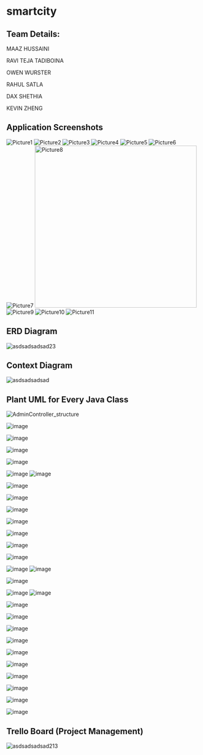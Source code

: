 # smartcity
Team Details:
-----------------------------------
MAAZ HUSSAINI

RAVI TEJA TADIBOINA ​

OWEN WURSTER​

RAHUL SATLA​

DAX SHETHIA​

KEVIN ZHENG​

## Application Screenshots
![Picture1](https://github.com/MaazHussaini99/smartcity/assets/65371441/31aab785-6da3-493c-a9c2-a27c74c1ac82)
![Picture2](https://github.com/MaazHussaini99/smartcity/assets/65371441/d1086342-9b04-4b1f-bb4e-7319a2aeb030)
![Picture3](https://github.com/MaazHussaini99/smartcity/assets/65371441/8b75fade-ce36-47f7-9705-eddc6f13433d)
![Picture4](https://github.com/MaazHussaini99/smartcity/assets/65371441/7f748a5f-4bbe-4db1-8e87-26db009f218d)
![Picture5](https://github.com/MaazHussaini99/smartcity/assets/65371441/e7b02db7-0c60-4170-b73c-1a170e7e19ac)
![Picture6](https://github.com/MaazHussaini99/smartcity/assets/65371441/bae70146-581d-474b-b108-c4ca95ef1c9c)
![Picture7](https://github.com/MaazHussaini99/smartcity/assets/65371441/d0671639-a119-493c-a73a-02fee2d1adca)
<img width="422" alt="Picture8" src="https://github.com/MaazHussaini99/smartcity/assets/65371441/654b70d9-6119-4eb9-a9d9-39dc3e588463">
![Picture9](https://github.com/MaazHussaini99/smartcity/assets/65371441/e2359852-da25-4693-b5f4-e03ea191b4c6)
![Picture10](https://github.com/MaazHussaini99/smartcity/assets/65371441/22ed5c47-0c60-4697-a6f8-2e6a999252dd)
![Picture11](https://github.com/MaazHussaini99/smartcity/assets/65371441/b91362dc-6a75-40ae-9589-f2b149a29fef)

## ERD Diagram
![asdsadsadsad23](https://github.com/MaazHussaini99/smartcity/assets/65371441/e7ed24f2-11e5-4ad7-8be2-db34f61f614f)

## Context Diagram
![asdsadsadsad](https://github.com/MaazHussaini99/smartcity/assets/65371441/446bc0a5-cb07-440e-a5c7-0d863feaeefb)

## Plant UML for Every Java Class
![AdminController_structure](https://github.com/MaazHussaini99/smartcity/assets/65371441/1554d80a-87e8-43d4-a25a-8be1e7b78362)

![image](https://github.com/MaazHussaini99/smartcity/assets/65371441/f9753fc6-d734-462d-92b0-fc67e6975cca)

![image](https://github.com/MaazHussaini99/smartcity/assets/65371441/42da7fd8-3732-4f43-b35c-377c8b8de3f8)

![image](https://github.com/MaazHussaini99/smartcity/assets/65371441/bb27bb3e-b54a-46c0-a3ea-aaacdbfc0dad)

![image](https://github.com/MaazHussaini99/smartcity/assets/65371441/9a723ccb-8e3c-4e0f-a53c-09bbed0fc078)

![image](https://github.com/MaazHussaini99/smartcity/assets/65371441/25001c32-aacc-47ba-9742-2a65b4049cd5)
![image](https://github.com/MaazHussaini99/smartcity/assets/65371441/3e35dcd2-bc0a-4a8a-8eae-810b9641bde1)

![image](https://github.com/MaazHussaini99/smartcity/assets/65371441/79b1109f-dd07-4971-b629-5ca950769743)

![image](https://github.com/MaazHussaini99/smartcity/assets/65371441/69221730-e44d-40e0-8293-2c7fb381e98b)

![image](https://github.com/MaazHussaini99/smartcity/assets/65371441/0237af90-48dc-4a4b-be27-758912fc5091)

![image](https://github.com/MaazHussaini99/smartcity/assets/65371441/29d479a4-8b36-4069-afa3-e73ca3257344)

![image](https://github.com/MaazHussaini99/smartcity/assets/65371441/449ebbec-6c59-45c0-9925-d2655047481a)

![image](https://github.com/MaazHussaini99/smartcity/assets/65371441/a843f5a6-0160-491a-96d1-4add376edb5a)

![image](https://github.com/MaazHussaini99/smartcity/assets/65371441/d3819b06-ae64-460f-ac45-ce663741cf07)

![image](https://github.com/MaazHussaini99/smartcity/assets/65371441/184694ad-b7c3-409d-9ae7-b303fda3022b)
![image](https://github.com/MaazHussaini99/smartcity/assets/65371441/89e3f085-962b-4f24-bf5c-de4e8bce430a)

![image](https://github.com/MaazHussaini99/smartcity/assets/65371441/458fd255-0113-4659-a722-c12b94a1c000)

![image](https://github.com/MaazHussaini99/smartcity/assets/65371441/e3232e87-c7cc-4856-8af4-e84745f6b47e)
![image](https://github.com/MaazHussaini99/smartcity/assets/65371441/9dbeff83-537e-4fbc-bb6f-a1f6c0395276)

![image](https://github.com/MaazHussaini99/smartcity/assets/65371441/d902ca6a-f61e-409f-ac9d-60a8dfa2ee53)

![image](https://github.com/MaazHussaini99/smartcity/assets/65371441/7af92c55-cf0f-4100-9988-bdf8caf19911)

![image](https://github.com/MaazHussaini99/smartcity/assets/65371441/e2d719a2-93a6-41e3-800e-4b0c2dee8f42)

![image](https://github.com/MaazHussaini99/smartcity/assets/65371441/3560a542-c1d9-4357-8930-74f73d3d730c)

![image](https://github.com/MaazHussaini99/smartcity/assets/65371441/8939bf0a-edf5-4dd2-8a02-b3d25b2ca521)

![image](https://github.com/MaazHussaini99/smartcity/assets/65371441/34dd5662-a134-4144-9053-f20d0e309fdd)

![image](https://github.com/MaazHussaini99/smartcity/assets/65371441/a8f032e8-58c5-4a9b-a7c5-bc372f403271)

![image](https://github.com/MaazHussaini99/smartcity/assets/65371441/b4321d1f-f5f3-4b86-8f76-4be738c40a95)

![image](https://github.com/MaazHussaini99/smartcity/assets/65371441/31b120f2-ee06-42d1-bb78-2e06657b0925)

![image](https://github.com/MaazHussaini99/smartcity/assets/65371441/46e3afd4-73c4-44c6-9ff5-fd7e96eba0db)

## Trello Board (Project Management)
![asdsadsadsad213](https://github.com/MaazHussaini99/smartcity/assets/65371441/f4c7d031-8576-4b26-8c96-3c74c0f1799d)



